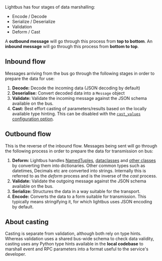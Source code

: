 Lightbus has four stages of data marshalling:

* Encode / Decode
* Serialize / Deserialize
* Validation
* Deform / Cast

A **outbound message** will go through this process from **top to bottom**. 
An **inbound message** will go through this process from **bottom to top**.

## Inbound flow

Messages arriving from the bus go through the following stages
in order to prepare the data for use:

1. **Decode:** Decode the incoming data (JSON decoding by default)
2. **Deserialise:** Convert decoded data into a `Message` object
3. **Validate:** Validate the incoming message against the JSON schema
   available on the bus.
4. **Cast:** Best effort casting of parameters/results based on
   the locally available type hinting. This can be disabled with the 
   [`cast_values` configuration option](../reference/configuration.md#api-config).


## Outbound flow

This is the reverse of the inbound flow. Messages being
sent will go through the following process in order to
prepare the data for transmission on bus:

1. **Deform:** Lightbus handles [NamedTuples], [dataclasses]
   and [other classes] by converting
   them into dictionaries. Other common types such as
   datetimes, Decimals etc are converted into strings.
   Internally this is referred to as the *deform* process and is
   the inverse of the *cast* process.
2. **Validate:** Validate the outgoing message against the JSON schema
   available on the bus.
3. **Serialize:** Structures the data in a way suitable for the
  transport.
4. **Encode:** Converts the data to a form suitable for transmission.
  This typically means stringifying it, for which lightbus
  uses JSON encoding by default.

## About casting

Casting is separate from validation, although both rely on type hints.
Whereas validation uses a shared
bus-wide schema to check data validity, casting uses any Python type hints
available in the **local codebase** to marshall event and RPC parameters
into a format useful to the service's developer.




[NamedTuples]: ../reference/typing.md#namedtuple-example
[dataclasses]: ../reference/typing.md#dataclass-example
[other classes]: ../reference/typing.md#custom-class-example
